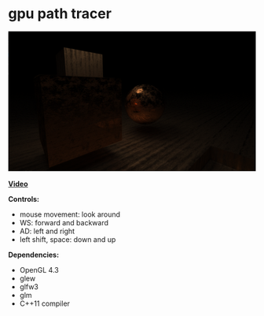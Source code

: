 # gpu path tracer

![An example output.](output.png)

__[Video](https://www.youtube.com/watch?v=U3DYW4FLjCc&feature=youtu.be)__

__Controls:__
* mouse movement: look around
* WS: forward and backward
* AD: left and right
* left shift, space: down and up

__Dependencies:__
* OpenGL 4.3
* glew
* glfw3
* glm
* C++11 compiler
